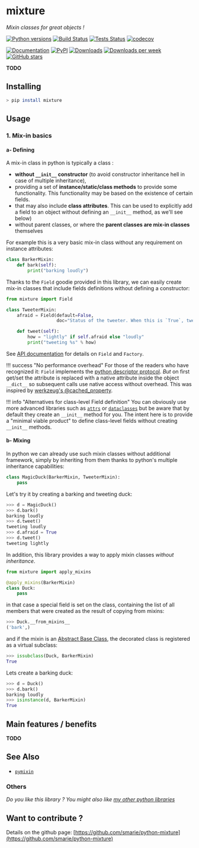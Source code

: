 # mixture

*Mixin classes for great objects !*

[![Python versions](https://img.shields.io/pypi/pyversions/mixture.svg)](https://pypi.python.org/pypi/mixture/) [![Build Status](https://travis-ci.org/smarie/python-mixture.svg?branch=master)](https://travis-ci.org/smarie/python-mixture) [![Tests Status](https://smarie.github.io/python-mixture/junit/junit-badge.svg?dummy=8484744)](https://smarie.github.io/python-mixture/junit/report.html) [![codecov](https://codecov.io/gh/smarie/python-mixture/branch/master/graph/badge.svg)](https://codecov.io/gh/smarie/python-mixture)

[![Documentation](https://img.shields.io/badge/doc-latest-blue.svg)](https://smarie.github.io/python-mixture/) [![PyPI](https://img.shields.io/pypi/v/mixture.svg)](https://pypi.python.org/pypi/mixture/) [![Downloads](https://pepy.tech/badge/mixture)](https://pepy.tech/project/mixture) [![Downloads per week](https://pepy.tech/badge/mixture/week)](https://pepy.tech/project/mixture) [![GitHub stars](https://img.shields.io/github/stars/smarie/python-mixture.svg)](https://github.com/smarie/python-mixture/stargazers)

**TODO**

## Installing

```bash
> pip install mixture
```

## Usage

### 1. Mix-in basics

#### a- Defining

A mix-in class in python is typically a class :

 - **without `__init__` constructor** (to avoid constructor inheritance hell in case of multiple inheritance), 
 - providing a set of **instance/static/class methods** to provide some functionality. This functionality may be based on the existence of certain fields.
 - that may also include **class attributes**. This can be used to explicitly add a field to an object without defining an `__init__` method, as we'll see below)
 - without parent classes, or where the **parent classes are mix-in classes** themselves

For example this is a very basic mix-in class without any requirement on instance attributes:

```python
class BarkerMixin:
    def bark(self):
        print("barking loudly")
```

Thanks to the `Field` goodie provided in this library, we can easily create mix-in classes that include fields definitions without defining a constructor:

```python
from mixture import Field

class TweeterMixin:
    afraid = Field(default=False, 
                   doc="Status of the tweeter. When this is `True`, tweets will be lighter")

    def tweet(self):
        how = "lightly" if self.afraid else "loudly"
        print("tweeting %s" % how)
```

See [API documentation](./api_reference.md) for details on `Field` and `Factory`.

!!! success "No performance overhead"
    For those of the readers who have recognized it: `Field` implements the [python descriptor protocol](https://docs.python.org/3.7/howto/descriptor.html). *But* on first get/set the attribute is replaced with a native attribute inside the object `__dict__` so subsequent calls use native access without overhead. This was inspired by [werkzeug's @cached_property](https://tedboy.github.io/flask/generated/generated/werkzeug.cached_property.html).

!!! info "Alternatives for class-level Field definition"
    You can obviously use more advanced libraries such as [`attrs`](http://www.attrs.org) or [`dataclasses`](https://docs.python.org/3/library/dataclasses.html) but be aware that by default they create an `__init__` method for you. The intent here is to provide a "minimal viable product" to define class-level fields without creating `__init__` methods.

#### b- Mixing

In python we can already use such mixin classes without additional framework, simply by inheriting from them thanks to python's multiple inheritance capabilities:

```python
class MagicDuck(BarkerMixin, TweeterMixin):
    pass
```

Let's try it by creating a barking and tweeting duck:

```python
>>> d = MagicDuck()
>>> d.bark()
barking loudly
>>> d.tweet()
tweeting loudly
>>> d.afraid = True
>>> d.tweet()
tweeting lightly
```


In addition, this library provides a way to apply mixin classes *without inheritance*.

```python
from mixture import apply_mixins

@apply_mixins(BarkerMixin)
class Duck:
    pass
```

in that case a special field is set on the class, containing the list of all members that were created as the result of copying from mixins:

```python
>>> Duck.__from_mixins__
('bark',)
```

and if the mixin is an [Abstract Base Class](https://docs.python.org/3/library/abc.html), the decorated class is registered as a virtual subclass:

```python
>>> issubclass(Duck, BarkerMixin)
True
 ```

Lets create a barking duck:

```python
>>> d = Duck()
>>> d.bark()
barking loudly
>>> isinstance(d, BarkerMixin)
True
```

## Main features / benefits

**TODO**

## See Also

 * [`pymixin`](https://github.com/yupeng0921/pymixin)

### Others

*Do you like this library ? You might also like [my other python libraries](https://github.com/smarie/OVERVIEW#python)* 

## Want to contribute ?

Details on the github page: [https://github.com/smarie/python-mixture](https://github.com/smarie/python-mixture)
